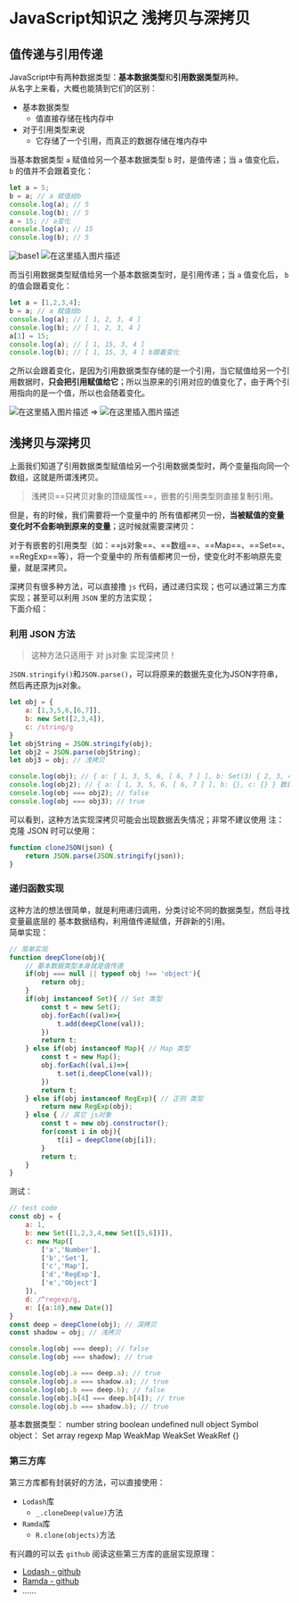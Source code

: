 # JavaScript知识之 浅拷贝与深拷贝

## 值传递与引用传递

JavaScript中有两种数据类型：**基本数据类型**和**引用数据类型**两种。  
从名字上来看，大概也能猜到它们的区别：
- 基本数据类型
  - 值直接存储在栈内存中
- 对于引用类型来说
  - 它存储了一个引用，而真正的数据存储在堆内存中
 
当基本数据类型 `a` 赋值给另一个基本数据类型 `b` 时，是值传递；当 `a` 值变化后， `b` 的值并不会跟着变化：
```js
let a = 5;
b = a; // a 赋值给b
console.log(a); // 5
console.log(b); // 5
a = 15; // a变化
console.log(a); // 15
console.log(b); // 5
```
![base1](https://img-blog.csdnimg.cn/464bb76f9d0f42dfb467887ed7100f36.png)
![在这里插入图片描述](https://img-blog.csdnimg.cn/1e4aa8590acb48789b3164e38d2e0d41.png)




而当引用数据类型赋值给另一个基本数据类型时，是引用传递；当 `a` 值变化后， `b` 的值会跟着变化：
```js
let a = [1,2,3,4];
b = a; // a 赋值给b
console.log(a); // [ 1, 2, 3, 4 ]
console.log(b); // [ 1, 2, 3, 4 ]
a[1] = 15;
console.log(a); // [ 1, 15, 3, 4 ]
console.log(b); // [ 1, 15, 3, 4 ] b跟着变化
```

之所以会跟着变化，是因为引用数据类型存储的是一个引用，当它赋值给另一个引用数据时，**只会把引用赋值给它**；所以当原来的引用对应的值变化了，由于两个引用指向的是一个值，所以也会随着变化。

![在这里插入图片描述](https://img-blog.csdnimg.cn/a772c501eb3446ffb0fa0171cc8b4afb.png?x-oss-process=image/watermark,type_d3F5LXplbmhlaQ,shadow_50,text_Q1NETiBAa2FydCBqaW0=,size_20,color_FFFFFF,t_70,g_se,x_16)
=>
![在这里插入图片描述](https://img-blog.csdnimg.cn/3ef3b9d0d1964671a971504069da3ff8.png?x-oss-process=image/watermark,type_d3F5LXplbmhlaQ,shadow_50,text_Q1NETiBAa2FydCBqaW0=,size_20,color_FFFFFF,t_70,g_se,x_16)

## 浅拷贝与深拷贝
上面我们知道了引用数据类型赋值给另一个引用数据类型时，两个变量指向同一个数组，这就是所谓浅拷贝。

> 浅拷贝==只拷贝对象的顶级属性==，嵌套的引用类型则直接复制引用。

但是，有的时候，我们需要将一个变量中的 所有值都拷贝一份，**当被赋值的变量变化时不会影响到原来的变量**；这时候就需要深拷贝：

对于有嵌套的引用类型（如：==js对象==、==数组==、==Map==、==Set==、==RegExp==等），将一个变量中的 所有值都拷贝一份，使变化时不影响原先变量，就是深拷贝。

深拷贝有很多种方法，可以直接撸 `js` 代码，通过递归实现；也可以通过第三方库实现；甚至可以利用 `JSON`  里的方法实现；  
下面介绍：
### 利用 JSON 方法
> 这种方法只适用于 对 js对象 实现深拷贝！

`JSON.stringify()`和`JSON.parse()`，可以将原来的数据先变化为JSON字符串，然后再还原为js对象。
```js
let obj = {
    a: [1,3,5,6,[6,7]],
    b: new Set([2,3,4]),
    c: /string/g
}
let objString = JSON.stringify(obj);
let obj2 = JSON.parse(objString);
let obj3 = obj; // 浅拷贝

console.log(obj); // { a: [ 1, 3, 5, 6, [ 6, 7 ] ], b: Set(3) { 2, 3, 4 }, c: /string/g }
console.log(obj2); // { a: [ 1, 3, 5, 6, [ 6, 7 ] ], b: {}, c: {} } 数据丢失
console.log(obj === obj2); // false
console.log(obj === obj3); // true
```

可以看到，这种方法实现深拷贝可能会出现数据丢失情况；非常不建议使用
注：克隆 JSON 时可以使用：
``` javascript
function cloneJSON(json) {
    return JSON.parse(JSON.stringify(json));
}
```

### 递归函数实现
这种方法的想法很简单，就是利用递归调用，分类讨论不同的数据类型，然后寻找变量最底层的 基本数据结构，利用值传递赋值，开辟新的引用。  
简单实现：
```js
// 简单实现
function deepClone(obj){
    // 基本数据类型本身就是值传递
    if(obj === null || typeof obj !== 'object'){
        return obj;
    }
    if(obj instanceof Set){ // Set 类型
        const t = new Set();
        obj.forEach((val)=>{
            t.add(deepClone(val));
        })
        return t;
    } else if(obj instanceof Map){ // Map 类型
        const t = new Map();
        obj.forEach((val,i)=>{
            t.set(i,deepClone(val));
        })
        return t;
    } else if(obj instanceof RegExp){ // 正则 类型
        return new RegExp(obj);
    } else { // 其它 js对象
        const t = new obj.constructor();
        for(const i in obj){
            t[i] = deepClone(obj[i]);
        }
        return t;
    }
}
```
测试：
```js
// test code
const obj = {
    a: 1,
    b: new Set([1,2,3,4,new Set([5,6])]),
    c: new Map([
        ['a','Number'],
        ['b','Set'],
        ['c','Map'],
        ['d','RegExp'],
        ['e','Object']
    ]),
    d: /^regexp/g,
    e: [{a:10},new Date()]
}
const deep = deepClone(obj); // 深拷贝
const shadow = obj; // 浅拷贝

console.log(obj === deep); // false
console.log(obj === shadow); // true

console.log(obj.a === deep.a); // true
console.log(obj.a === shadow.a); // true
console.log(obj.b === deep.b); // false
console.log(obj.b[4] === deep.b[4]); // true
console.log(obj.b === shadow.b); // true
```

基本数据类型： number string boolean undefined null object Symbol
object： Set array regexp Map WeakMap WeakSet WeakRef {}

### 第三方库
第三方库都有封装好的方法，可以直接使用：
- `Lodash`库
    - `_.cloneDeep(value)`方法
- `Ramda`库
    - `R.clone(objects)`方法


有兴趣的可以去 `github` 阅读这些第三方库的底层实现原理：
- [Lodash - github](https://github.com/lodash/lodash)
- [Ramda - github](https://github.com/ramda/ramda)
- ……
